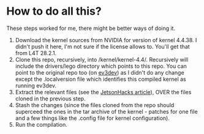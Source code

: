 # How to do all this?

These steps worked for me, there might be better ways of doing it.

1. Download the kernel sources from NVIDIA for version of kernel 4.4.38. I didn't push it here, I'm not sure if the license allows to. You'll get that from L4T 28.2.1.
2. Clone this repo, recursively, into /kernel/kernel-4.4/. Recursively will include the drivers/lego directory which points to this repo. You can point to the original repo too (on [ev3dev](https://github.com/ev3dev/lego-linux-drivers)) as I didn't do any change except the .localversion file which identifies this compiled kernel as running ev3dev.
3. Extract the relevant files (see the [JetsonHacks article](https://www.jetsonhacks.com/2018/07/05/jetson-tx2-build-kernel-for-l4t-28-2-1-updated/)), OVER the files cloned in the previous step.
4. Stash the changes (since the files cloned from the repo should superceed the ones in the tar archive of the kernel - patches for one file and a few things like the .config file for kernel configuration).
5. Run the compilation.
